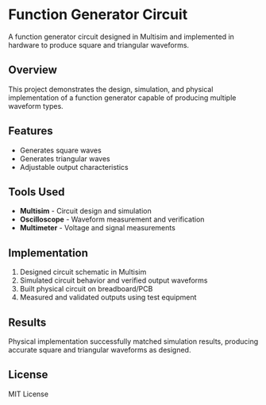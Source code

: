 # Function Generator Circuit

A function generator circuit designed in Multisim and implemented in hardware to produce square and triangular waveforms.

## Overview

This project demonstrates the design, simulation, and physical implementation of a function generator capable of producing multiple waveform types.

## Features

- Generates square waves
- Generates triangular waves
- Adjustable output characteristics

## Tools Used

- **Multisim** - Circuit design and simulation
- **Oscilloscope** - Waveform measurement and verification
- **Multimeter** - Voltage and signal measurements

## Implementation

1. Designed circuit schematic in Multisim
2. Simulated circuit behavior and verified output waveforms
3. Built physical circuit on breadboard/PCB
4. Measured and validated outputs using test equipment

## Results

Physical implementation successfully matched simulation results, producing accurate square and triangular waveforms as designed.

## License

MIT License